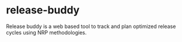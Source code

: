 # release-buddy
Release buddy is a web based tool to track and plan optimized release cycles using NRP methodologies.
